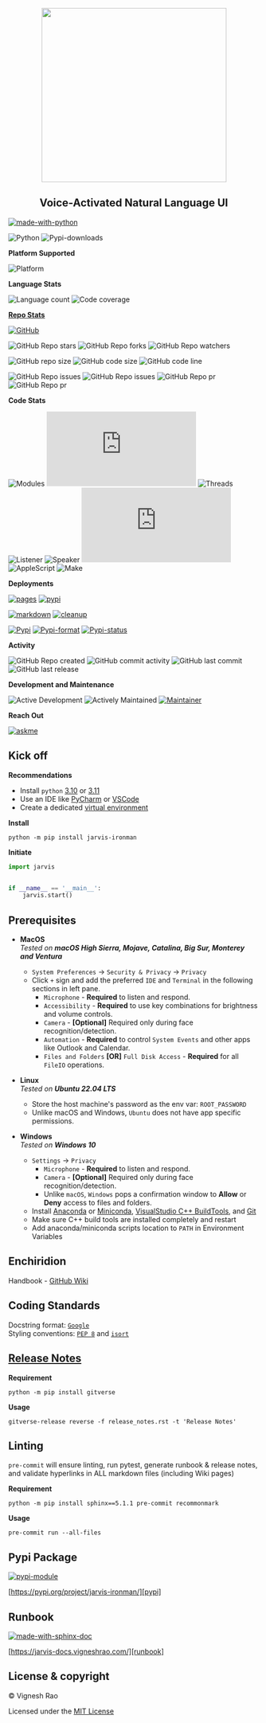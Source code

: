 <p align="center" style="text-align: center">
  <img src="https://thevickypedia.github.io/open-source/images/logo/jarvis.png" width="371px" height="350px">
</p>
<h2 align="center">Voice-Activated Natural Language UI</h2>

[![made-with-python][label-python]][python]

![Python][label-pyversion]
![Pypi-downloads][label-pypi-downloads]

**Platform Supported**

![Platform][label-platform]

**Language Stats**

![Language count][label-language-ct]
![Code coverage][label-code-coverage]

**[Repo Stats][repo]**

[![GitHub][label-license]][license]

![GitHub Repo stars][label-stars]
![GitHub Repo forks][label-forks]
![GitHub Repo watchers][label-watchers]

![GitHub repo size][label-repo-size]
![GitHub code size][label-code-size]
![GitHub code line][label-code-line]

![GitHub Repo issues][label-issues-closed]
![GitHub Repo issues][label-issues-raw]
![GitHub Repo pr][label-pr-closed]
![GitHub Repo pr][label-pr-raw]

**Code Stats**

<!-- todo: self-host a code analyzer
![GitHub file count][label-file-count]
![GitHub lines of code][label-line-of-code]
-->

![Modules][label-stats-Modules]
![Python][label-stats-Python]
![Threads][label-stats-Threads]
![Listener][label-stats-Listener]
![Speaker][label-stats-Speaker]
![Bash][label-stats-Bash]
![AppleScript][label-stats-AppleScript]
![Make][label-stats-Make]

**Deployments**

[![pages][label-actions-pages]][gha_pages]
[![pypi][label-actions-pypi]][gha_pypi]

[![markdown][label-actions-markdown]][gha_md_valid]
[![cleanup][label-actions-cleanup]][gha_cleanup]

[![Pypi][label-pypi]][pypi]
[![Pypi-format][label-pypi-format]][pypi-files]
[![Pypi-status][label-pypi-status]][pypi]

**Activity**

![GitHub Repo created][label-github-repo-created]
![GitHub commit activity][label-github-commit-activity]
![GitHub last commit][label-github-last-commit]
![GitHub last release][label-github-last-release]

**Development and Maintenance**

![Active Development][label-active-development]
![Actively Maintained][label-actively-maintained]
[![Maintainer][label-maintainer]][webpage]

**Reach Out**

[![askme][label-askme]][webpage_contact]

## Kick off

**Recommendations**

- Install `python` [3.10] or [3.11]
- Use an IDE like [PyCharm] or [VSCode]
- Create a dedicated [virtual environment]

**Install**
```shell
python -m pip install jarvis-ironman
```

**Initiate**
```python
import jarvis


if __name__ == '__main__':
    jarvis.start()
```

## Prerequisites
   - **MacOS** <br> _Tested on **macOS High Sierra, Mojave, Catalina, Big Sur, Monterey and Ventura**_
     - `System Preferences` → `Security & Privacy` → `Privacy`
     - Click `+` sign and add the preferred `IDE` and `Terminal` in the following sections in left pane.
       - `Microphone` - **Required** to listen and respond.
       - `Accessibility` - **Required** to use key combinations for brightness and volume controls.
       - `Camera` - **[Optional]** Required only during face recognition/detection.
       - `Automation` - **Required** to control `System Events` and other apps like Outlook and Calendar.
       - `Files and Folders` **[OR]** `Full Disk Access` - **Required** for all `FileIO` operations.

   - **Linux** <br> _Tested on **Ubuntu 22.04 LTS**_
     - Store the host machine's password as the env var: `ROOT_PASSWORD`
     - Unlike macOS and Windows, `Ubuntu` does not have app specific permissions.

   - **Windows** <br> _Tested on **Windows 10**_
     - `Settings` → `Privacy`
       - `Microphone` - **Required** to listen and respond.
       - `Camera` - **[Optional]** Required only during face recognition/detection.
       - Unlike `macOS`, `Windows` pops a confirmation window to **Allow** or **Deny** access to files and folders.
     - Install [Anaconda] or [Miniconda], [VisualStudio C++ BuildTools][vcpp], and [Git][git-cli]
     - Make sure C++ build tools are installed completely and restart
     - Add anaconda/miniconda scripts location to `PATH` in Environment Variables

## Enchiridion
Handbook - [GitHub Wiki][wiki]

## Coding Standards
Docstring format: [`Google`][google-docs] <br>
Styling conventions: [`PEP 8`][pep8] and [`isort`][isort]

## [Release Notes][release-notes]
**Requirement**
```shell
python -m pip install gitverse
```

**Usage**
```shell
gitverse-release reverse -f release_notes.rst -t 'Release Notes'
```

## Linting
`pre-commit` will ensure linting, run pytest, generate runbook & release notes, and validate hyperlinks in ALL
markdown files (including Wiki pages)

**Requirement**
```shell
python -m pip install sphinx==5.1.1 pre-commit recommonmark
```

**Usage**
```shell
pre-commit run --all-files
```

## Pypi Package
[![pypi-module](https://img.shields.io/badge/Software%20Repository-pypi-1f425f.svg)][pypi-repo]

[https://pypi.org/project/jarvis-ironman/][pypi]

## Runbook
[![made-with-sphinx-doc](https://img.shields.io/badge/Code%20Docs-Sphinx-1f425f.svg)][sphinx]

[https://jarvis-docs.vigneshrao.com/][runbook]

## License & copyright

&copy; Vignesh Rao

Licensed under the [MIT License][license]

[python]: https://python.org
[3.10]: https://docs.python.org/3/whatsnew/3.10.html
[3.11]: https://docs.python.org/3/whatsnew/3.11.html
[virtual environment]: https://docs.python.org/3/tutorial/venv.html
[PyCharm]: https://www.jetbrains.com/pycharm/
[VSCode]: https://code.visualstudio.com/download
[repo]: https://api.github.com/repos/thevickypedia/Jarvis
[license]: https://github.com/thevickypedia/Jarvis/blob/master/LICENSE
[pypi]: https://pypi.org/project/jarvis-ironman
[pypi-files]: https://pypi.org/project/jarvis-ironman/#files
[pypi-repo]: https://packaging.python.org/tutorials/packaging-projects/
[wiki]: https://github.com/thevickypedia/Jarvis/wiki
[release-notes]: https://github.com/thevickypedia/Jarvis/blob/master/release_notes.rst
[gha_pages]: https://github.com/thevickypedia/Jarvis/actions/workflows/pages/pages-build-deployment
[gha_pypi]: https://github.com/thevickypedia/Jarvis/actions/workflows/python-publish.yml
[gha_md_valid]: https://github.com/thevickypedia/Jarvis/actions/workflows/markdown-validation.yml
[gha_cleanup]: https://github.com/thevickypedia/Jarvis/actions/workflows/cleanup.yml
[webpage]: https://vigneshrao.com/
[webpage_contact]: https://vigneshrao.com/contact
[Anaconda]: https://docs.conda.io/projects/conda/en/latest/user-guide/install/
[Miniconda]: https://docs.conda.io/en/latest/miniconda.html#windows-installers
[vcpp]: https://visualstudio.microsoft.com/visual-cpp-build-tools/
[git-cli]: https://git-scm.com/download/win/
[google-docs]: https://google.github.io/styleguide/pyguide.html#38-comments-and-docstrings
[pep8]: https://www.python.org/dev/peps/pep-0008/
[isort]: https://pycqa.github.io/isort/
[sphinx]: https://www.sphinx-doc.org/en/master/man/sphinx-autogen.html
[runbook]: https://jarvis-docs.vigneshrao.com/

<!-- labels -->

[label-python]: https://img.shields.io/badge/Made%20with-Python-blue?style=for-the-badge&logo=Python
[label-pyversion]: https://img.shields.io/badge/python-3.10%20%7C%203.11-orange
[label-pypi-downloads]: https://img.shields.io/pypi/dm/jarvis-ironman
[label-platform]: https://img.shields.io/badge/Platform-Linux|macOS|Windows-1f425f.svg

[label-language-ct]: https://img.shields.io/github/languages/count/thevickypedia/Jarvis
[label-code-coverage]: https://img.shields.io/github/languages/top/thevickypedia/Jarvis

[label-license]: https://img.shields.io/github/license/thevickypedia/Jarvis

[label-stars]: https://img.shields.io/github/stars/thevickypedia/Jarvis
[label-forks]: https://img.shields.io/github/forks/thevickypedia/Jarvis
[label-watchers]: https://img.shields.io/github/watchers/thevickypedia/Jarvis

[label-repo-size]: https://img.shields.io/github/repo-size/thevickypedia/Jarvis
[label-code-size]: https://img.shields.io/github/languages/code-size/thevickypedia/Jarvis
[label-code-line]: http://jarvis.vigneshrao.com/loc

[label-issues-closed]: https://img.shields.io/github/issues-closed-raw/thevickypedia/Jarvis
[label-issues-raw]: https://img.shields.io/github/issues-raw/thevickypedia/Jarvis
[label-pr-closed]: https://img.shields.io/github/issues-pr-closed-raw/thevickypedia/Jarvis
[label-pr-raw]: https://img.shields.io/github/issues-pr-raw/thevickypedia/Jarvis

[label-file-count]: https://tokei.rs/b1/github/thevickypedia/Jarvis?category=files
[label-line-of-code]: https://tokei.rs/b1/github/thevickypedia/Jarvis?category=code

[label-stats-Modules]: https://img.shields.io/github/search/thevickypedia/Jarvis/module
[label-stats-Python]: https://img.shields.io/github/search/thevickypedia/Jarvis/.py
[label-stats-Threads]: https://img.shields.io/github/search/thevickypedia/Jarvis/thread
[label-stats-Listener]: https://img.shields.io/github/search/thevickypedia/Jarvis/listener
[label-stats-Speaker]: https://img.shields.io/github/search/thevickypedia/Jarvis/speaker
[label-stats-Bash]: https://img.shields.io/github/search/thevickypedia/Jarvis/.sh
[label-stats-AppleScript]: https://img.shields.io/github/search/thevickypedia/Jarvis/.scpt
[label-stats-Make]: https://img.shields.io/github/search/thevickypedia/Jarvis/Makefile

[label-actions-pages]: https://github.com/thevickypedia/Jarvis/actions/workflows/pages/pages-build-deployment/badge.svg
[label-actions-pypi]: https://github.com/thevickypedia/Jarvis/actions/workflows/python-publish.yml/badge.svg
[label-actions-markdown]: https://github.com/thevickypedia/Jarvis/actions/workflows/markdown-validation.yml/badge.svg
[label-actions-cleanup]: https://github.com/thevickypedia/Jarvis/actions/workflows/cleanup.yml/badge.svg

[label-pypi]: https://img.shields.io/pypi/v/jarvis-ironman
[label-pypi-format]: https://img.shields.io/pypi/format/jarvis-ironman
[label-pypi-status]: https://img.shields.io/pypi/status/jarvis-ironman

[label-github-repo-created]: https://img.shields.io/date/1599432310
[label-github-commit-activity]: https://img.shields.io/github/commit-activity/y/thevickypedia/Jarvis
[label-github-last-commit]: https://img.shields.io/github/last-commit/thevickypedia/Jarvis
[label-github-last-release]: https://img.shields.io/github/release-date/thevickypedia/Jarvis

[label-active-development]: https://img.shields.io/badge/Development%20Level-Actively%20Developed-success.svg
[label-actively-maintained]: https://img.shields.io/badge/Maintenance%20Level-Actively%20Maintained-success.svg
[label-maintainer]: https://img.shields.io/badge/Maintained%20By-Vignesh%20Rao-blue.svg

[label-askme]: https://img.shields.io/badge/SELECT%20*%20FROM-questions-1abc9c.svg
